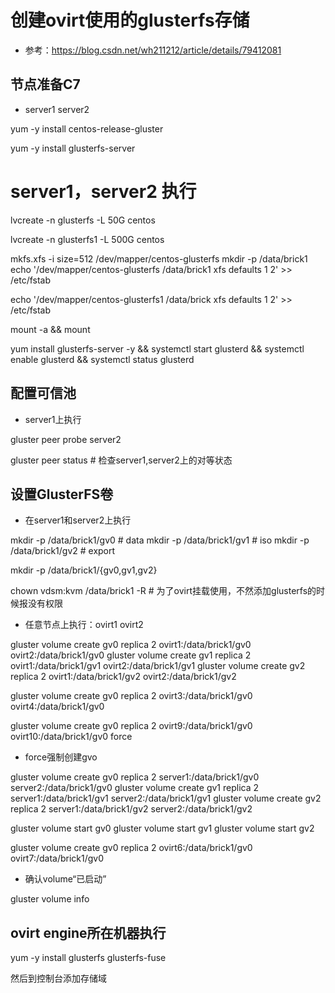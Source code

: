 # 创建ovirt使用的glusterfs存储

- 参考：https://blog.csdn.net/wh211212/article/details/79412081

## 节点准备C7

- server1 server2

 yum -y install centos-release-gluster

 yum -y install glusterfs-server

# server1，server2 执行
lvcreate -n glusterfs -L 50G centos


lvcreate -n glusterfs1 -L 500G centos

mkfs.xfs -i size=512 /dev/mapper/centos-glusterfs 
mkdir -p /data/brick1
echo '/dev/mapper/centos-glusterfs  /data/brick1 xfs defaults 1 2' >> /etc/fstab

echo '/dev/mapper/centos-glusterfs1  /data/brick xfs defaults 1 2' >> /etc/fstab

mount -a && mount

yum install glusterfs-server -y && systemctl start glusterd && systemctl enable glusterd && systemctl status glusterd

## 配置可信池

- server1上执行

gluster peer probe server2

gluster peer status # 检查server1,server2上的对等状态

## 设置GlusterFS卷

- 在server1和server2上执行

mkdir -p /data/brick1/gv0  # data
mkdir -p /data/brick1/gv1  # iso
mkdir -p /data/brick1/gv2  # export


mkdir -p /data/brick1/{gv0,gv1,gv2}

chown vdsm:kvm /data/brick1 -R # 为了ovirt挂载使用，不然添加glusterfs的时候报没有权限

- 任意节点上执行：ovirt1 ovirt2

gluster volume create gv0 replica 2 ovirt1:/data/brick1/gv0 ovirt2:/data/brick1/gv0
gluster volume create gv1 replica 2 ovirt1:/data/brick1/gv1 ovirt2:/data/brick1/gv1
gluster volume create gv2 replica 2 ovirt1:/data/brick1/gv2 ovirt2:/data/brick1/gv2


gluster volume create gv0 replica 2 ovirt3:/data/brick1/gv0 ovirt4:/data/brick1/gv0

gluster volume create gv0 replica 2 ovirt9:/data/brick1/gv0 ovirt10:/data/brick1/gv0 force


- force强制创建gvo 

gluster volume create gv0 replica 2 server1:/data/brick1/gv0 server2:/data/brick1/gv0
gluster volume create gv1 replica 2 server1:/data/brick1/gv1 server2:/data/brick1/gv1
gluster volume create gv2 replica 2 server1:/data/brick1/gv2 server2:/data/brick1/gv2

gluster volume start gv0
gluster volume start gv1
gluster volume start gv2

gluster volume create gv0 replica 2 ovirt6:/data/brick1/gv0 ovirt7:/data/brick1/gv0

- 确认volume“已启动”

gluster volume info

## ovirt engine所在机器执行

yum -y install glusterfs glusterfs-fuse

然后到控制台添加存储域